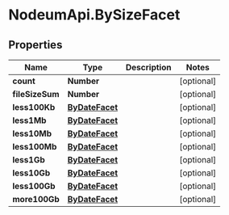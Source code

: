 # NodeumApi.BySizeFacet

## Properties

Name | Type | Description | Notes
------------ | ------------- | ------------- | -------------
**count** | **Number** |  | [optional] 
**fileSizeSum** | **Number** |  | [optional] 
**less100Kb** | [**ByDateFacet**](ByDateFacet.md) |  | [optional] 
**less1Mb** | [**ByDateFacet**](ByDateFacet.md) |  | [optional] 
**less10Mb** | [**ByDateFacet**](ByDateFacet.md) |  | [optional] 
**less100Mb** | [**ByDateFacet**](ByDateFacet.md) |  | [optional] 
**less1Gb** | [**ByDateFacet**](ByDateFacet.md) |  | [optional] 
**less10Gb** | [**ByDateFacet**](ByDateFacet.md) |  | [optional] 
**less100Gb** | [**ByDateFacet**](ByDateFacet.md) |  | [optional] 
**more100Gb** | [**ByDateFacet**](ByDateFacet.md) |  | [optional] 



